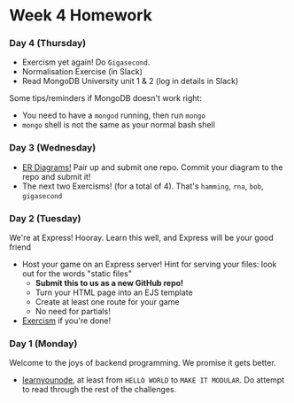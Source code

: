 # Week 4 Homework

### Day 4 (Thursday)

* Exercism yet again! Do `Gigasecond`.
* Normalisation Exercise (in Slack)
* Read MongoDB University unit 1 & 2 (log in details in Slack)



Some tips/reminders if MongoDB doesn't work right: 
* You need to have a `mongod` running, then run `mongo`
* `mongo` shell is not the same as your normal bash shell

### Day 3 (Wednesday)

* [ER Diagrams!](labs/erd-lab.md) Pair up and submit one repo. Commit your diagram to the repo and submit it!
* The next two Exercisms! (for a total of 4). That's `hamming`, `rna`, `bob`, `gigasecond`

### Day 2 (Tuesday)

We're at Express! Hooray. Learn this well, and Express will be your good friend

* Host your game on an Express server! Hint for serving your files: look out for the words "static files" 
  * **Submit this to us as a new GitHub repo!**
  * Turn your HTML page into an EJS template
  * Create at least one route for your game
  * No need for partials!
* [Exercism](http://exercism.io/languages/javascript/installing) if you're done!

### Day 1 (Monday)

Welcome to the joys of backend programming. We promise it gets better.
* [learnyounode](https://github.com/workshopper/learnyounode), at least from `HELLO WORLD` to `MAKE IT MODULAR`. Do attempt to read through the rest of the challenges.